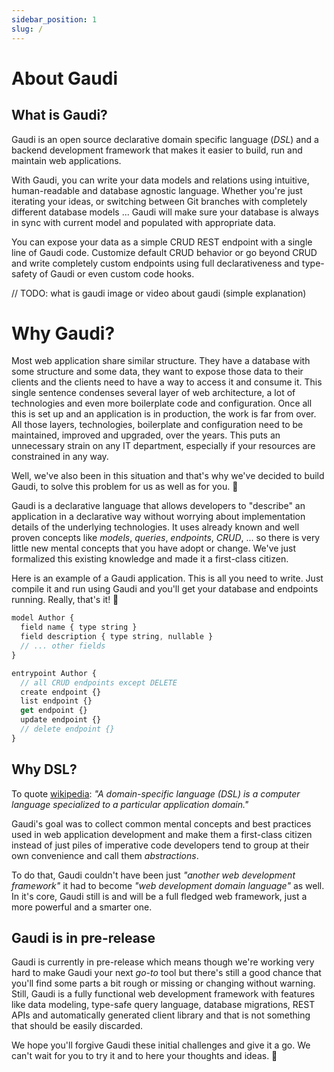 ```yaml
---
sidebar_position: 1
slug: /
---
```


# About Gaudi

## What is Gaudi?

Gaudi is an open source declarative domain specific language (_DSL_) and a backend development framework that makes it easier to build, run and maintain web applications.

With Gaudi, you can write your data models and relations using intuitive, human-readable and database agnostic language. Whether you're just iterating your ideas, or switching between Git branches with completely different database models ... Gaudi will make sure your database is always in sync with current model and populated with appropriate data.

You can expose your data as a simple CRUD REST endpoint with a single line of Gaudi code. Customize default CRUD behavior or go beyond CRUD and write completely custom endpoints using full declarativeness and type-safety of Gaudi or even custom code hooks.

// TODO: what is gaudi image or video about gaudi (simple explanation)

# Why Gaudi?

Most web application share similar structure. They have a database with some structure and some data, they want to expose those data to their clients and the clients need to have a way to access it and consume it. This single sentence condenses several layer of web architecture, a lot of technologies and even more boilerplate code and configuration. Once all this is set up and an application is in production, the work is far from over. All those layers, technologies, boilerplate and configuration need to be maintained, improved and upgraded, over the years. This puts an unnecessary strain on any IT department, especially if your resources are constrained in any way.

Well, we've also been in this situation and that's why we've decided to build Gaudi, to solve this problem for us as well as for you. 🤛

Gaudi is a declarative language that allows developers to "describe" an application in a declarative way without worrying about implementation details of the underlying technologies. It uses already known and well proven concepts like _models_, _queries_, _endpoints_, _CRUD_, ... so there is very little new mental concepts that you have adopt or change. We've just formalized this existing knowledge and made it a first-class citizen.

Here is an example of a Gaudi application. This is all you need to write. Just compile it and run using Gaudi and you'll get your database and endpoints running. Really, that's it! 🎉

```js title="bookreviews.gaudi"
model Author {
  field name { type string }
  field description { type string, nullable }
  // ... other fields
}

entrypoint Author {
  // all CRUD endpoints except DELETE
  create endpoint {}
  list endpoint {}
  get endpoint {}
  update endpoint {}
  // delete endpoint {}
}
```

## Why DSL?

To quote [wikipedia](https://en.wikipedia.org/wiki/Domain-specific_language): _"A domain-specific language (DSL) is a computer language specialized to a particular application domain."_

Gaudi's goal was to collect common mental concepts and best practices used in web application development and make them a first-class citizen instead of just piles of imperative code developers tend to group at their own convenience and call them _abstractions_.

To do that, Gaudi couldn't have been just _"another web development framework"_ it had to become _"web development domain language"_ as well. In it's core, Gaudi still is and will be a full fledged web framework, just a more powerful and a smarter one.

## Gaudi is in pre-release

Gaudi is currently in pre-release which means though we're working very hard to make Gaudi your next _go-to_ tool but there's still a good chance that you'll find some parts a bit rough or missing or changing without warning. Still, Gaudi is a fully functional web development framework with features like data modeling, type-safe query language, database migrations, REST APIs and automatically generated client library and that is not something that should be easily discarded.

We hope you'll forgive Gaudi these initial challenges and give it a go. We can't wait for you to try it and to here your thoughts and ideas. 🖖
